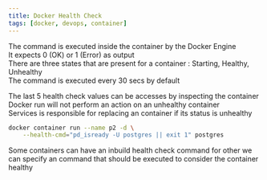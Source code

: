```yaml
---
title: Docker Health Check
tags: [docker, devops, container]
---
```


The command is executed inside the container by the Docker Engine  
It expects 0 (OK) or 1 (Error) as output  
There are three states that are present for a container : Starting, Healthy, Unhealthy  
The command is executed every 30 secs by default

The last 5 health check values can be accesses by inspecting the container  
Docker run will not perform an action on an unhealthy container  
Services is responsible for replacing an container if its status is unhealthy

````bash
docker container run --name p2 -d \
	--health-cmd="pd_isready -U postgres || exit 1" postgres
````

Some containers can have an inbuild health check command for other we can specify an command that should be executed to consider the container healthy